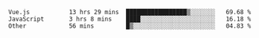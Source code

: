 <!--START_SECTION:waka-->

```text
Vue.js           13 hrs 29 mins  █████████████████▒░░░░░░░   69.68 %
JavaScript       3 hrs 8 mins    ████░░░░░░░░░░░░░░░░░░░░░   16.18 %
Other            56 mins         █▒░░░░░░░░░░░░░░░░░░░░░░░   04.83 %
```

<!--END_SECTION:waka-->

